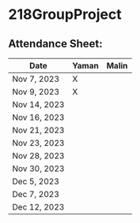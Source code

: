 # 218GroupProject

## Attendance Sheet:

| Date       | Yaman | Malin |
|------------|-------|-------|
| Nov 7, 2023 | X       |        |
| Nov 9, 2023 | X       |        |
| Nov 14, 2023|        |        |
| Nov 16, 2023|        |        |
| Nov 21, 2023|        |        |
| Nov 23, 2023|        |        |
| Nov 28, 2023|        |        |
| Nov 30, 2023|        |        |
| Dec 5, 2023 |        |        |
| Dec 7, 2023 |        |        |
| Dec 12, 2023|        |        |
